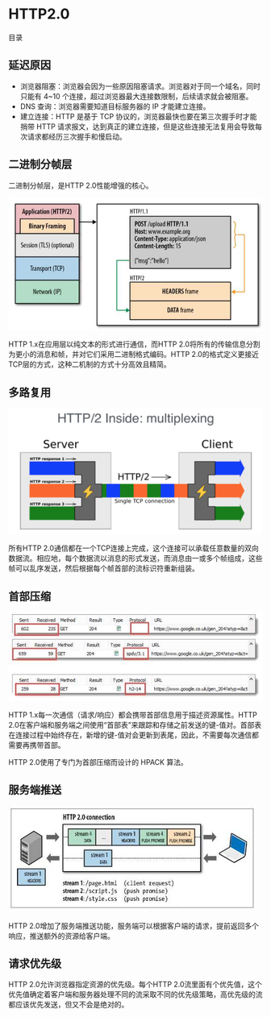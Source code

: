 # HTTP2.0

目录



## 延迟原因

- 浏览器阻塞：浏览器会因为一些原因阻塞请求。浏览器对于同一个域名，同时只能有 4~10 个连接，超过浏览器最大连接数限制，后续请求就会被阻塞。
- DNS 查询：浏览器需要知道目标服务器的 IP 才能建立连接。
- 建立连接：HTTP 是基于 TCP 协议的，浏览器最快也要在第三次握手时才能捎带 HTTP 请求报文，达到真正的建立连接，但是这些连接无法复用会导致每次请求都经历三次握手和慢启动。

## 二进制分帧层

二进制分帧层，是HTTP 2.0性能增强的核心。

![](http2-model.jpg)

HTTP 1.x在应用层以纯文本的形式进行通信，而HTTP 2.0将所有的传输信息分割为更小的消息和帧，并对它们采用二进制格式编码。HTTP 2.0的格式定义更接近TCP层的方式，这种二机制的方式十分高效且精简。

## 多路复用

![](http2-multiplexing.png)

所有HTTP 2.0通信都在一个TCP连接上完成，这个连接可以承载任意数量的双向数据流。相应地，每个数据流以消息的形式发送，而消息由一或多个帧组成，这些帧可以乱序发送，然后根据每个帧首部的流标识符重新组装。

## 首部压缩

![](http2-compress.jpg)

HTTP 1.x每一次通信（请求/响应）都会携带首部信息用于描述资源属性。HTTP 2.0在客户端和服务端之间使用“首部表”来跟踪和存储之前发送的键-值对。首部表在连接过程中始终存在，新增的键-值对会更新到表尾，因此，不需要每次通信都需要再携带首部。

HTTP 2.0使用了专门为首部压缩而设计的 HPACK 算法。

## 服务端推送 

![](http2-push.jpg)

HTTP 2.0增加了服务端推送功能，服务端可以根据客户端的请求，提前返回多个响应，推送额外的资源给客户端。

## 请求优先级

HTTP 2.0允许浏览器指定资源的优先级。每个HTTP 2.0流里面有个优先值，这个优先值确定着客户端和服务器处理不同的流采取不同的优先级策略，高优先级的流都应该优先发送，但又不会是绝对的。